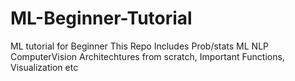 # ML-Beginner-Tutorial
ML tutorial for Beginner 
This Repo Includes Prob/stats ML NLP ComputerVision 
Architechtures from scratch, Important Functions, Visualization etc 
